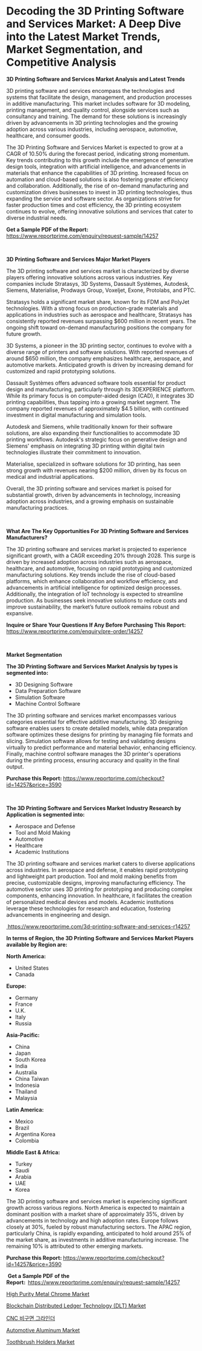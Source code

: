 <p><h1>Decoding the 3D Printing Software and Services Market: A Deep Dive into the Latest Market Trends, Market Segmentation, and Competitive Analysis</h1></p><p><strong>3D Printing Software and Services Market Analysis and Latest Trends</strong></p>
<p><p>3D printing software and services encompass the technologies and systems that facilitate the design, management, and production processes in additive manufacturing. This market includes software for 3D modeling, printing management, and quality control, alongside services such as consultancy and training. The demand for these solutions is increasingly driven by advancements in 3D printing technologies and the growing adoption across various industries, including aerospace, automotive, healthcare, and consumer goods.</p><p>The 3D Printing Software and Services Market is expected to grow at a CAGR of 10.50% during the forecast period, indicating strong momentum. Key trends contributing to this growth include the emergence of generative design tools, integration with artificial intelligence, and advancements in materials that enhance the capabilities of 3D printing. Increased focus on automation and cloud-based solutions is also fostering greater efficiency and collaboration. Additionally, the rise of on-demand manufacturing and customization drives businesses to invest in 3D printing technologies, thus expanding the service and software sector. As organizations strive for faster production times and cost efficiency, the 3D printing ecosystem continues to evolve, offering innovative solutions and services that cater to diverse industrial needs.</p></p>
<p><strong>Get a Sample PDF of the Report:&nbsp;</strong> <a href="https://www.reportprime.com/enquiry/request-sample/14257">https://www.reportprime.com/enquiry/request-sample/14257</a></p>
<p>&nbsp;</p>
<p><strong>3D Printing Software and Services Major Market Players</strong></p>
<p><p>The 3D printing software and services market is characterized by diverse players offering innovative solutions across various industries. Key companies include Stratasys, 3D Systems, Dassault Systèmes, Autodesk, Siemens, Materialise, Prodways Group, Voxeljet, Exone, Protolabs, and PTC.</p><p>Stratasys holds a significant market share, known for its FDM and PolyJet technologies. With a strong focus on production-grade materials and applications in industries such as aerospace and healthcare, Stratasys has consistently reported revenues surpassing $600 million in recent years. The ongoing shift toward on-demand manufacturing positions the company for future growth.</p><p>3D Systems, a pioneer in the 3D printing sector, continues to evolve with a diverse range of printers and software solutions. With reported revenues of around $650 million, the company emphasizes healthcare, aerospace, and automotive markets. Anticipated growth is driven by increasing demand for customized and rapid prototyping solutions.</p><p>Dassault Systèmes offers advanced software tools essential for product design and manufacturing, particularly through its 3DEXPERIENCE platform. While its primary focus is on computer-aided design (CAD), it integrates 3D printing capabilities, thus tapping into a growing market segment. The company reported revenues of approximately $4.5 billion, with continued investment in digital manufacturing and simulation tools.</p><p>Autodesk and Siemens, while traditionally known for their software solutions, are also expanding their functionalities to accommodate 3D printing workflows. Autodesk's strategic focus on generative design and Siemens' emphasis on integrating 3D printing within digital twin technologies illustrate their commitment to innovation.</p><p>Materialise, specialized in software solutions for 3D printing, has seen strong growth with revenues nearing $200 million, driven by its focus on medical and industrial applications.</p><p>Overall, the 3D printing software and services market is poised for substantial growth, driven by advancements in technology, increasing adoption across industries, and a growing emphasis on sustainable manufacturing practices.</p></p>
<p>&nbsp;</p>
<p><strong>What Are The Key Opportunities For 3D Printing Software and Services Manufacturers?</strong></p>
<p><p>The 3D printing software and services market is projected to experience significant growth, with a CAGR exceeding 20% through 2028. This surge is driven by increased adoption across industries such as aerospace, healthcare, and automotive, focusing on rapid prototyping and customized manufacturing solutions. Key trends include the rise of cloud-based platforms, which enhance collaboration and workflow efficiency, and advancements in artificial intelligence for optimized design processes. Additionally, the integration of IoT technology is expected to streamline production. As businesses seek innovative solutions to reduce costs and improve sustainability, the market’s future outlook remains robust and expansive.</p></p>
<p><strong>Inquire or Share Your Questions If Any Before Purchasing This Report:</strong> <a href="https://www.reportprime.com/enquiry/pre-order/14257">https://www.reportprime.com/enquiry/pre-order/14257</a></p>
<p>&nbsp;</p>
<p><strong>Market Segmentation</strong></p>
<p><strong>The 3D Printing Software and Services Market Analysis by types is segmented into:</strong></p>
<p><ul><li>3D Designing Software</li><li>Data Preparation Software</li><li>Simulation Software</li><li>Machine Control Software</li></ul></p>
<p><p>The 3D printing software and services market encompasses various categories essential for effective additive manufacturing. 3D designing software enables users to create detailed models, while data preparation software optimizes these designs for printing by managing file formats and slicing. Simulation software allows for testing and validating designs virtually to predict performance and material behavior, enhancing efficiency. Finally, machine control software manages the 3D printer's operations during the printing process, ensuring accuracy and quality in the final output.</p></p>
<p><strong>Purchase this Report:&nbsp;</strong><a href="https://www.reportprime.com/checkout?id=14257&price=3590">https://www.reportprime.com/checkout?id=14257&price=3590</a></p>
<p>&nbsp;</p>
<p><strong>The 3D Printing Software and Services Market Industry Research by Application is segmented into:</strong></p>
<p><ul><li>Aerospace and Defense</li><li>Tool and Mold Making</li><li>Automotive</li><li>Healthcare</li><li>Academic Institutions</li></ul></p>
<p><p>The 3D printing software and services market caters to diverse applications across industries. In aerospace and defense, it enables rapid prototyping and lightweight part production. Tool and mold making benefits from precise, customizable designs, improving manufacturing efficiency. The automotive sector uses 3D printing for prototyping and producing complex components, enhancing innovation. In healthcare, it facilitates the creation of personalized medical devices and models. Academic institutions leverage these technologies for research and education, fostering advancements in engineering and design.</p></p>
<p><a href="https://www.reportprime.com/3d-printing-software-and-services-r14257">&nbsp;https://www.reportprime.com/3d-printing-software-and-services-r14257</a></p>
<p><strong>In terms of Region, the 3D Printing Software and Services Market Players available by Region are:</strong></p>
<p>
    <p> <strong> North America: </strong>
        <ul>
            <li>United States</li>
            <li>Canada</li>
        </ul>
        </p> 
    <p> <strong> Europe: </strong>
        <ul>
            <li>Germany</li>
            <li>France</li>
            <li>U.K.</li>
            <li>Italy</li>
            <li>Russia</li>
        </ul>
        </p> 
    <p> <strong> Asia-Pacific: </strong>
        <ul>
            <li>China</li>
            <li>Japan</li>
            <li>South Korea</li>
            <li>India</li>
            <li>Australia</li>
            <li>China Taiwan</li>
            <li>Indonesia</li>
            <li>Thailand</li>
            <li>Malaysia</li>
        </ul>
        </p> 
    <p> <strong> Latin America: </strong>
        <ul>
            <li>Mexico</li>
            <li>Brazil</li>
            <li>Argentina Korea</li>
            <li>Colombia</li>
        </ul>
        </p> 
    <p> <strong> Middle East & Africa: </strong>
        <ul>
            <li>Turkey</li>
            <li>Saudi</li>
            <li>Arabia</li>
            <li>UAE</li>
            <li>Korea</li>
        </ul>
    </p>
    </p>
<p><p>The 3D printing software and services market is experiencing significant growth across various regions. North America is expected to maintain a dominant position with a market share of approximately 35%, driven by advancements in technology and high adoption rates. Europe follows closely at 30%, fueled by robust manufacturing sectors. The APAC region, particularly China, is rapidly expanding, anticipated to hold around 25% of the market share, as investments in additive manufacturing increase. The remaining 10% is attributed to other emerging markets.</p></p>
<p><strong>Purchase this Report: </strong><a href="https://www.reportprime.com/checkout?id=14257&price=3590">https://www.reportprime.com/checkout?id=14257&price=3590</a></p>
<p>&nbsp;<strong>Get a Sample PDF of the Report:&nbsp;&nbsp;</strong><a href="https://www.reportprime.com/enquiry/request-sample/14257">https://www.reportprime.com/enquiry/request-sample/14257</a></p>
<p><strong></strong></p>
<p><p><a href="https://medium.com/@arteevalith3/the-high-purity-metal-chrome-industry-analysis-report-offers-a-comprehensive-and-current-dc889d206d97">High Purity Metal Chrome Market</a></p><p><a href="https://issuu.com/reportprime-2/docs/blockchain-distributed-ledger-techn_74d0a2b20df491">Blockchain Distributed Ledger Technology (DLT) Market</a></p><p><a href="https://medium.com/@lorenzogirl/%EB%8B%A4%EC%9D%8C-%EB%AC%B8%EC%9E%A5%EC%9D%84-%ED%95%9C%EA%B5%AD%EC%96%B4%EB%A1%9C-%EB%B2%88%EC%97%AD%ED%95%98%EB%A9%B4-%EB%8B%A4%EC%9D%8C%EA%B3%BC-%EA%B0%99%EC%8A%B5%EB%8B%88%EB%8B%A4-56b388e6b6e0">CNC 비구면 그라인더</a></p><p><a href="https://www.linkedin.com/pulse/global-automotive-aluminum-market-analysis-key-trends-future-yfvee?trackingId=RIzEBGxaQ5eNpe4y7y5BZg%3D%3D">Automotive Aluminum Market</a></p><p><a href="https://issuu.com/reportprime-2/docs/toothbrush-holders-market-size-2030_8b377f72a79cef">Toothbrush Holders Market</a></p></p>